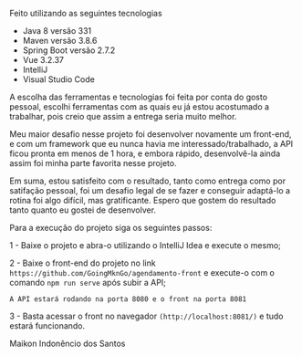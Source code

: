 Feito utilizando as seguintes tecnologias 
- Java 8 versão 331
- Maven versão 3.8.6
- Spring Boot versão 2.7.2
- Vue 3.2.37
- IntelliJ
- Visual Studio Code

A escolha das ferramentas e tecnologias foi feita por conta do gosto pessoal, escolhi ferramentas com as quais eu já estou acostumado a trabalhar, pois creio que assim a entrega seria muito melhor.

Meu maior desafio nesse projeto foi desenvolver novamente um front-end, e com um framework que eu nunca havia me interessado/trabalhado, a API ficou pronta em menos de 1 hora, e embora rápido, desenvolvê-la ainda assim foi minha parte favorita nesse projeto.

Em suma, estou satisfeito com o resultado, tanto como entrega como por satifação pessoal, foi um desafio legal de se fazer e conseguir adaptá-lo a rotina foi algo difícil, mas gratificante. Espero que gostem do resultado tanto quanto eu gostei de desenvolver.

Para a execução do projeto siga os seguintes passos:

1 - Baixe o projeto e abra-o utilizando o IntelliJ Idea e execute o mesmo;

2 - Baixe o front-end do projeto no link `https://github.com/GoingMknGo/agendamento-front` e execute-o com o comando `npm run serve` após subir a API;

`A API estará rodando na porta 8080 e o front na porta 8081`

3 - Basta acessar o front no navegador `(http://localhost:8081/)` e tudo estará funcionando.

Maikon Indonêncio dos Santos